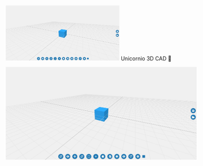 <img src="Unicornio3d.jpg" alt="Descripción" width="300"> Unicornio 3D CAD 🦄 

![Descripción de la imagen](Unicornio3d.jpg)








